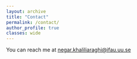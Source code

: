```yaml
---
layout: archive
title: "Contact"
permalink: /contact/
author_profile: true
classes: wide
---
```


You can reach me at <a href="mailto:negar.khaliliaraghi@ifau.uu.se">negar.khaliliaraghi@ifau.uu.se</a>
